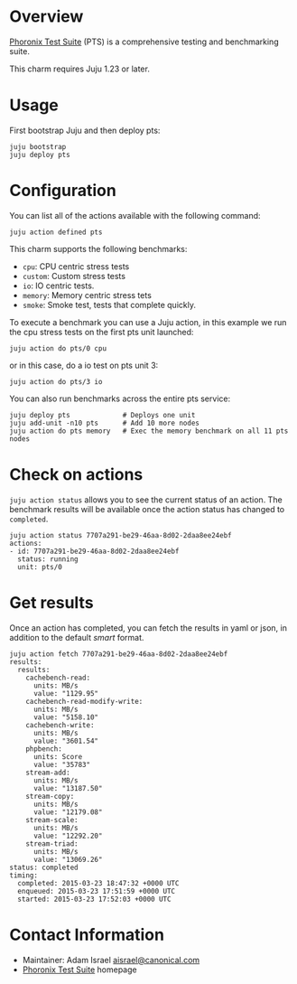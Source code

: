 # Overview

[Phoronix Test Suite](http://www.phoronix-test-suite.com/) (PTS) is a comprehensive
testing and benchmarking suite.

This charm requires Juju 1.23 or later.


# Usage

First bootstrap Juju and then deploy pts:

    juju bootstrap
    juju deploy pts

# Configuration

You can list all of the actions available with the following command:

    juju action defined pts

This charm supports the following benchmarks:

- `cpu`: CPU centric stress tests
- `custom`: Custom stress tests
- `io`: IO centric tests.
- `memory`: Memory centric stress tets
- `smoke`: Smoke test, tests that complete quickly.

To execute a benchmark you can use a Juju action, in this example we run the cpu
stress tests on the first pts unit launched:

    juju action do pts/0 cpu

or in this case, do a io test on pts unit 3:

    juju action do pts/3 io

You can also run benchmarks across the entire pts service:

    juju deploy pts             # Deploys one unit
    juju add-unit -n10 pts      # Add 10 more nodes
    juju action do pts memory   # Exec the memory benchmark on all 11 pts nodes

# Check on actions

`juju action status` allows you to see the current status of an action. The benchmark results will be available once the action status has changed to `completed`.

```
juju action status 7707a291-be29-46aa-8d02-2daa8ee24ebf
actions:
- id: 7707a291-be29-46aa-8d02-2daa8ee24ebf
  status: running
  unit: pts/0
```

# Get results
Once an action has completed, you can fetch the results in yaml or json, in addition to the default *smart* format.
```
juju action fetch 7707a291-be29-46aa-8d02-2daa8ee24ebf
results:
  results:
    cachebench-read:
      units: MB/s
      value: "1129.95"
    cachebench-read-modify-write:
      units: MB/s
      value: "5158.10"
    cachebench-write:
      units: MB/s
      value: "3601.54"
    phpbench:
      units: Score
      value: "35783"
    stream-add:
      units: MB/s
      value: "13187.50"
    stream-copy:
      units: MB/s
      value: "12179.08"
    stream-scale:
      units: MB/s
      value: "12292.20"
    stream-triad:
      units: MB/s
      value: "13069.26"
status: completed
timing:
  completed: 2015-03-23 18:47:32 +0000 UTC
  enqueued: 2015-03-23 17:51:59 +0000 UTC
  started: 2015-03-23 17:52:03 +0000 UTC
```

# Contact Information

- Maintainer: Adam Israel <aisrael@canonical.com>
- [Phoronix Test Suite](http://www.phoronix-test-suite.com/) homepage
